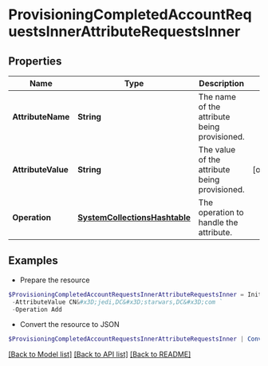 # ProvisioningCompletedAccountRequestsInnerAttributeRequestsInner
## Properties

Name | Type | Description | Notes
------------ | ------------- | ------------- | -------------
**AttributeName** | **String** | The name of the attribute being provisioned. | 
**AttributeValue** | **String** | The value of the attribute being provisioned. | [optional] 
**Operation** | [**SystemCollectionsHashtable**](.md) | The operation to handle the attribute. | 

## Examples

- Prepare the resource
```powershell
$ProvisioningCompletedAccountRequestsInnerAttributeRequestsInner = Initialize-Tm.BetaProvisioningCompletedAccountRequestsInnerAttributeRequestsInner  -AttributeName memberOf `
 -AttributeValue CN&#x3D;jedi,DC&#x3D;starwars,DC&#x3D;com `
 -Operation Add
```

- Convert the resource to JSON
```powershell
$ProvisioningCompletedAccountRequestsInnerAttributeRequestsInner | ConvertTo-JSON
```

[[Back to Model list]](../README.md#documentation-for-models) [[Back to API list]](../README.md#documentation-for-api-endpoints) [[Back to README]](../README.md)

